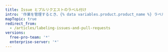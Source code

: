 ```yaml
---
title: Issue とプルリクエストのラベル付け
intro: '作業を管理するとき、{% data variables.product.product_name %} ラベルを作成して Issue とプルリクエストを分類することができます。'
mapTopic: true
redirect_from:
  - /articles/labeling-issues-and-pull-requests
versions:
  free-pro-team: '*'
  enterprise-server: '*'
---
```


